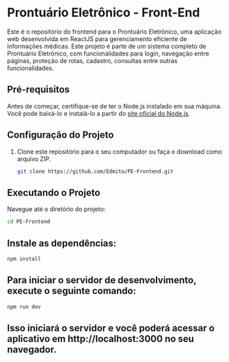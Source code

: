# Prontuário Eletrônico - Front-End

Este é o repositório do frontend para o Prontuário Eletrônico, uma aplicação web desenvolvida em ReactJS para gerenciamento eficiente de informações médicas. Este projeto é parte de um sistema completo de Prontuário Eletrônico, com funcionalidades para login, navegação entre páginas, proteção de rotas, cadastro, consultas entre outras funcionalidades.

## Pré-requisitos

Antes de começar, certifique-se de ter o Node.js instalado em sua máquina. Você pode baixá-lo e instalá-lo a partir do [site oficial do Node.js](https://nodejs.org/).

## Configuração do Projeto

1. Clone este repositório para o seu computador ou faça o download como arquivo ZIP.
   ```bash
   git clone https://github.com/Edmito/PE-Frontend.git
   ```
## Executando o Projeto

Navegue até o diretório do projeto:

   ```bash
cd PE-Frontend
   ```
## Instale as dependências:

   ```bash
npm install
   ```
## Para iniciar o servidor de desenvolvimento, execute o seguinte comando:

   ```bash
npm run dev
   ```
## Isso iniciará o servidor e você poderá acessar o aplicativo em http://localhost:3000 no seu navegador.
